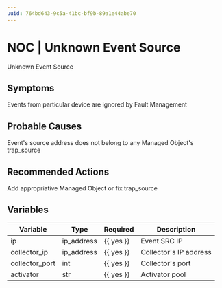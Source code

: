 ```yaml
---
uuid: 764bd643-9c5a-41bc-bf9b-89a1e44abe70
---
```

# NOC | Unknown Event Source

Unknown Event Source

## Symptoms

Events from particular device are ignored by Fault Management

## Probable Causes

Event's source address does not belong to any Managed Object's trap_source

## Recommended Actions

Add appropriative Managed Object or fix trap_source

## Variables

Variable | Type | Required | Description
--- | --- | --- | ---
ip | ip_address | {{ yes }} | Event SRC IP
collector_ip | ip_address | {{ yes }} | Collector's IP address
collector_port | int | {{ yes }} | Collector's port
activator | str | {{ yes }} | Activator pool
